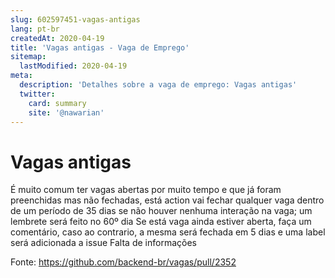 ```yaml
---
slug: 602597451-vagas-antigas
lang: pt-br
createdAt: 2020-04-19
title: 'Vagas antigas - Vaga de Emprego'
sitemap:
  lastModified: 2020-04-19
meta:
  description: 'Detalhes sobre a vaga de emprego: Vagas antigas'
  twitter:
    card: summary
    site: '@nawarian'
---
```


# Vagas antigas

É muito comum ter vagas abertas por muito tempo e que já foram preenchidas mas não fechadas, está action vai fechar qualquer vaga dentro de um período de 35 dias se não houver nenhuma interação na vaga;
um lembrete será feito no 60º dia Se está vaga ainda estiver aberta, faça um comentário, caso ao contrario, a mesma será fechada em 5 dias e uma label será adicionada a issue Falta de informações

Fonte: https://github.com/backend-br/vagas/pull/2352